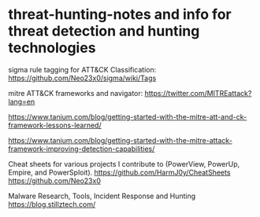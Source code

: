 # threat-hunting-notes and info for threat detection and hunting technologies

sigma rule tagging for ATT&CK Classification:
https://github.com/Neo23x0/sigma/wiki/Tags


mitre ATT&CK frameworks and navigator:
 https://twitter.com/MITREattack?lang=en

 https://www.tanium.com/blog/getting-started-with-the-mitre-att-and-ck-framework-lessons-learned/

 https://www.tanium.com/blog/getting-started-with-the-mitre-attack-framework-improving-detection-capabilities/
 
 

Cheat sheets for various projects I contribute to (PowerView, PowerUp, Empire, and PowerSploit).
https://github.com/HarmJ0y/CheatSheets
https://github.com/Neo23x0

Malware Research, Tools, Incident Response and Hunting
https://blog.stillztech.com/

